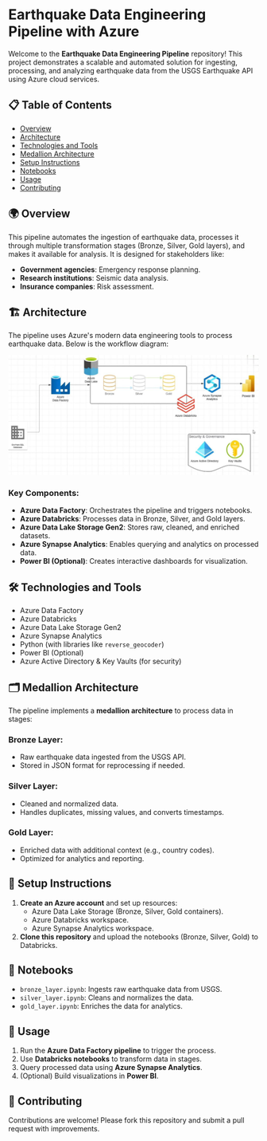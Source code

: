 # Earthquake Data Engineering Pipeline with Azure

Welcome to the **Earthquake Data Engineering Pipeline** repository! This project demonstrates a scalable and automated solution for ingesting, processing, and analyzing earthquake data from the USGS Earthquake API using Azure cloud services.

## 📋 Table of Contents
- [Overview](#-overview)
- [Architecture](#-architecture)
- [Technologies and Tools](#-technologies-and-tools)
- [Medallion Architecture](#-medallion-architecture)
- [Setup Instructions](#-setup-instructions)
- [Notebooks](#notebooks)
- [Usage](#usage)
- [Contributing](#contributing)

## 🌍 Overview
This pipeline automates the ingestion of earthquake data, processes it through multiple transformation stages (Bronze, Silver, Gold layers), and makes it available for analysis. It is designed for stakeholders like:

- **Government agencies**: Emergency response planning.
- **Research institutions**: Seismic data analysis.
- **Insurance companies**: Risk assessment.

## 🏗️ Architecture
The pipeline uses Azure's modern data engineering tools to process earthquake data. Below is the workflow diagram:

![Workflow Diagram](Workflow.jpg)

### Key Components:
- **Azure Data Factory**: Orchestrates the pipeline and triggers notebooks.
- **Azure Databricks**: Processes data in Bronze, Silver, and Gold layers.
- **Azure Data Lake Storage Gen2**: Stores raw, cleaned, and enriched datasets.
- **Azure Synapse Analytics**: Enables querying and analytics on processed data.
- **Power BI (Optional)**: Creates interactive dashboards for visualization.

## 🛠️ Technologies and Tools
- Azure Data Factory
- Azure Databricks
- Azure Data Lake Storage Gen2
- Azure Synapse Analytics
- Python (with libraries like `reverse_geocoder`)
- Power BI (Optional)
- Azure Active Directory & Key Vaults (for security)

## 🗂️ Medallion Architecture
The pipeline implements a **medallion architecture** to process data in stages:

### **Bronze Layer**:
- Raw earthquake data ingested from the USGS API.
- Stored in JSON format for reprocessing if needed.

### **Silver Layer**:
- Cleaned and normalized data.
- Handles duplicates, missing values, and converts timestamps.

### **Gold Layer**:
- Enriched data with additional context (e.g., country codes).
- Optimized for analytics and reporting.

## 🚀 Setup Instructions
1. **Create an Azure account** and set up resources:
   - Azure Data Lake Storage (Bronze, Silver, Gold containers).
   - Azure Databricks workspace.
   - Azure Synapse Analytics workspace.
2. **Clone this repository** and upload the notebooks (Bronze, Silver, Gold) to Databricks.

## 📒 Notebooks
- `bronze_layer.ipynb`: Ingests raw earthquake data from USGS.
- `silver_layer.ipynb`: Cleans and normalizes the data.
- `gold_layer.ipynb`: Enriches the data for analytics.

## 📌 Usage
1. Run the **Azure Data Factory pipeline** to trigger the process.
2. Use **Databricks notebooks** to transform data in stages.
3. Query processed data using **Azure Synapse Analytics**.
4. (Optional) Build visualizations in **Power BI**.

## 🤝 Contributing
Contributions are welcome! Please fork this repository and submit a pull request with improvements.


